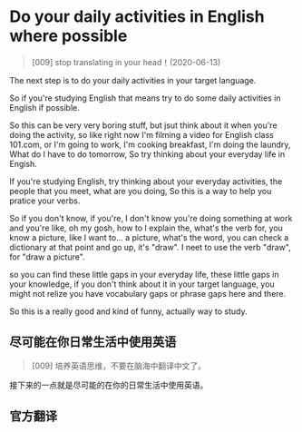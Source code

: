 # Do your daily activities in English where possible

> [009] stop translating in your head！(2020-06-13)

The next step is to do your daily activities in your target language.

So if you're studying English that means try to do some daily activities in English if possible.

So this can be very very boring stuff, but jsut think about it when you're doing the activity, so like right now  I'm filming a video for English class 101.com, or I'm going to work, I'm cooking breakfast, I'm doing the laundry, What do I have to do tomorrow, So try thinking about your everyday life in Engish.

If you're studying English, try thinking about your everyday activities, the people that you meet, what are you doing, So this is a way to help you pratice your verbs.

So if you don't know, if you're, I don't know you're doing something at work and you're like, oh my gosh, how to I explain the, what's the verb for, you know a picture, like I want to... a picture, what's the word, you can check a dictionary at that point and go up, it's "draw". I neet to use the verb "draw", for "draw a picture".

so you can find these little gaps in your everyday life, these little gaps in your knowledge, if you don't think about it in your target language, you might not relize you have vocabulary gaps or phrase gaps here and there.

So this is a really good and kind of funny, actually way to study.

## 尽可能在你日常生活中使用英语
> [009] 培养英语思维，不要在脑海中翻译中文了。

接下来的一点就是尽可能的在你的日常生活中使用英语。



## 官方翻译
###
###


<Vssue title="" />
